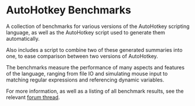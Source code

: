 AutoHotkey Benchmarks
=====================
A collection of benchmarks for various versions of the AutoHotkey scripting language, as well as the AutoHotkey script used to generate them automatically.

Also includes a script to combine two of these generated summaries into one, to ease comparison between two versions of AutoHotkey.

The benchmarks measure the performance of many aspects and features of the language, ranging from file IO and simulating mouse input to matching regular expressions and referencing dynamic variables.

For more information, as well as a listing of all benchmark results, see the relevant [forum thread](http://www.autohotkey.com/community/viewtopic.php?t=67788).